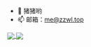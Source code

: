 - 🐖 猪猪哟
- 📫 邮箱：me@zzwl.top


<a href="https://github.com/ndxzzy">
  <img align="center" src="https://github-readme-stats.vercel.app/api?username=ndxzzy&show_icons=true&hide=contribs&bg_color=30,e96443,904e95&title_color=fff&text_color=fff&icon_color=fff&include_all_commits=true&line_height=24" />
</a>

<a href="https://github.com/sky130">
  <img align="center" src="https://github-readme-stats.vercel.app/api/top-langs/?username=ndxzzy" />
</a>
